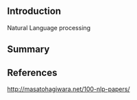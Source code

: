 ## Introduction

Natural Language processing



## Summary


## References

http://masatohagiwara.net/100-nlp-papers/

